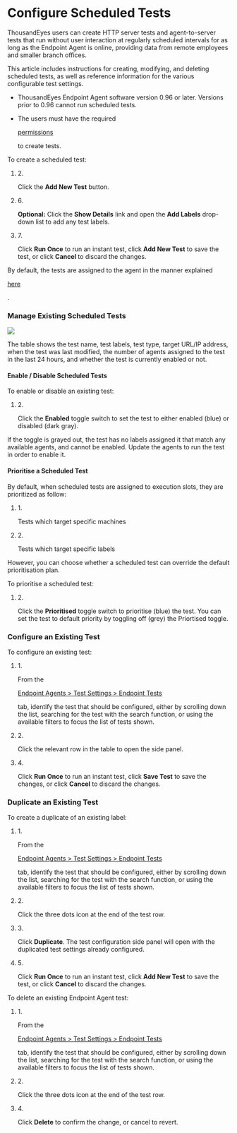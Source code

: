 # Configure Scheduled Tests

ThousandEyes users can create HTTP server tests and agent-to-server tests that run without user interaction at regularly scheduled intervals for as long as the Endpoint Agent is online, providing data from remote employees and smaller branch offices.

This article includes instructions for creating, modifying, and deleting scheduled tests, as well as reference information for the various configurable test settings.

* ThousandEyes Endpoint Agent software version 0.96 or later. Versions prior to 0.96 cannot run scheduled tests.
*   The users must have the required

    [permissions](https://docs.thousandeyes.com/product-documentation/global-vantage-points/endpoint-agents/getting-started-with-endpoint-agent#endpoint-agent-permissions)

    to create tests.

To create a scheduled test:

1.  2\.

    Click the **Add New Test** button.
2.  6\.

    **Optional:** Click the **Show Details** link and open the **Add Labels** drop-down list to add any test labels.
3.  7\.

    Click **Run Once** to run an instant test, click **Add New Test** to save the test, or click **Cancel** to discard the changes.

By default, the tests are assigned to the agent in the manner explained

[here](https://docs.thousandeyes.com/product-documentation/global-vantage-points/endpoint-agents/assign\_tests\_to\_agents)

.

### Manage Existing Scheduled Tests <a href="#manage-existing-scheduled-tests" id="manage-existing-scheduled-tests"></a>

![](https://2360053865-files.gitbook.io/\~/files/v0/b/gitbook-x-prod.appspot.com/o/spaces%2F-M4QARF6s57qxMrOHDTZ%2Fuploads%2Fgit-blob-59fb9644bf618cd0f82747f8842492802a0480a3%2Fproduct-documentation\_endpoint-agent\_configure\_scheduled\_tests\_2.png?alt=media)

The table shows the test name, test labels, test type, target URL/IP address, when the test was last modified, the number of agents assigned to the test in the last 24 hours, and whether the test is currently enabled or not.

#### Enable / Disable Scheduled Tests <a href="#enable-disable-scheduled-tests" id="enable-disable-scheduled-tests"></a>

To enable or disable an existing test:

1.  2\.

    Click the **Enabled** toggle switch to set the test to either enabled (blue) or disabled (dark gray).

If the toggle is grayed out, the test has no labels assigned it that match any available agents, and cannot be enabled. Update the agents to run the test in order to enable it.

#### Prioritise a Scheduled Test <a href="#prioritise-a-scheduled-test" id="prioritise-a-scheduled-test"></a>

By default, when scheduled tests are assigned to execution slots, they are prioritized as follow:

1.  1\.

    Tests which target specific machines
2.  2\.

    Tests which target specific labels

However, you can choose whether a scheduled test can override the default prioritisation plan.

To prioritise a scheduled test:

1.  2\.

    Click the **Prioritised** toggle switch to prioritise (blue) the test. You can set the test to default priority by toggling off (grey) the Priortised toggle.

### Configure an Existing Test <a href="#configure-an-existing-test" id="configure-an-existing-test"></a>

To configure an existing test:

1.  1\.

    From the

    [Endpoint Agents > Test Settings > Endpoint Tests](https://app.thousandeyes.com/endpoint/test-settings/?tab=tests)

    tab, identify the test that should be configured, either by scrolling down the list, searching for the test with the search function, or using the available filters to focus the list of tests shown.
2.  2\.

    Click the relevant row in the table to open the side panel.
3.  4\.

    Click **Run Once** to run an instant test, click **Save Test** to save the changes, or click **Cancel** to discard the changes.

### Duplicate an Existing Test <a href="#duplicate-an-existing-test" id="duplicate-an-existing-test"></a>

To create a duplicate of an existing label:

1.  1\.

    From the

    [Endpoint Agents > Test Settings > Endpoint Tests](https://app.thousandeyes.com/endpoint/test-settings/?tab=tests)

    tab, identify the test that should be configured, either by scrolling down the list, searching for the test with the search function, or using the available filters to focus the list of tests shown.
2.  2\.

    Click the three dots icon at the end of the test row.
3.  3\.

    Click **Duplicate**. The test configuration side panel will open with the duplicated test settings already configured.
4.  5\.

    Click **Run Once** to run an instant test, click **Add New Test** to save the test, or click **Cancel** to discard the changes.

To delete an existing Endpoint Agent test:

1.  1\.

    From the

    [Endpoint Agents > Test Settings > Endpoint Tests](https://app.thousandeyes.com/endpoint/test-settings/?tab=tests)

    tab, identify the test that should be configured, either by scrolling down the list, searching for the test with the search function, or using the available filters to focus the list of tests shown.
2.  2\.

    Click the three dots icon at the end of the test row.
3.  4\.

    Click **Delete** to confirm the change, or cancel to revert.

